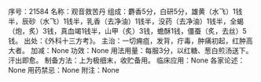 序号：21584
名称：观音救苦丹
组成：麝香5分，白研5分，雄黄（水飞）1钱半，辰砂（水飞）1钱半，乳香（去净油）1钱半，没药（去净油）1钱半，全蝎（炮，炙）3钱，真血竭1钱半，山甲（炙）3钱，蟾酥1钱，僵蚕（炙，去丝）5钱。
出处：《外科十三方考》。
主治：一切痈疽，发背，疔毒，肿痛初起，红肿高大者。
加减：None
功效：None
用法用量：每服3分，以红糖、葱白煎汤送下。汗出即愈。
制备方法：上为极细末，收贮备用。
临床应用：None
各家论述：None
用药禁忌：None
附注：None
